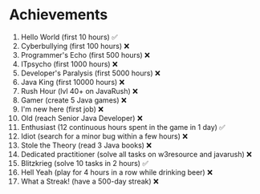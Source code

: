 # Achievements
1. Hello World (first 10 hours) :white_check_mark:
2. Cyberbullying (first 100 hours) :x:
3. Programmer's Echo (first 500 hours) :x:
4. ITpsycho (first 1000 hours) :x:
5. Developer's Paralysis (first 5000 hours) :x:
6. Java King (first 10000 hours) :x:
7. Rush Hour (lvl 40+ on JavaRush) :x:
8. Gamer (create 5 Java games) :x:
9. I'm new here (first job) :x:
10. Old (reach Senior Java Developer) :x:
11. Enthusiast (12 continuous hours spent in the game in 1 day) :white_check_mark:
12. Idiot (search for a minor bug within a few hours) :x:
13. Stole the Theory (read 3 Java books) :x:
14. Dedicated practitioner (solve all tasks on w3resource and javarush) :x:
15. Blitzkrieg (solve 10 tasks in 2 hours) :white_check_mark:
16. Hell Yeah (play for 4 hours in a row while drinking beer) :x:
17. What a Streak! (have a 500-day streak) :x:
